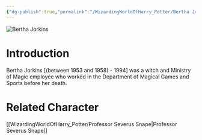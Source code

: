 ```yaml
---
{"dg-publish":true,"permalink":"/WizardingWorldOfHarry_Potter/Bertha Jorkins/","dgPassFrontmatter":true,"created":"","updated":""}
---
```


![Bertha Jorkins](http://rxbg5ysja.bkt.gdipper.com/Bertha_Jorkins.png)
# Introduction
Bertha Jorkins [(between 1953 and 1958) - 1994] was a witch and Ministry of Magic employee who worked in the Department of Magical Games and Sports before her death.

# Related Character
[[WizardingWorldOfHarry_Potter/Professor Severus Snape\|Professor Severus Snape]]
